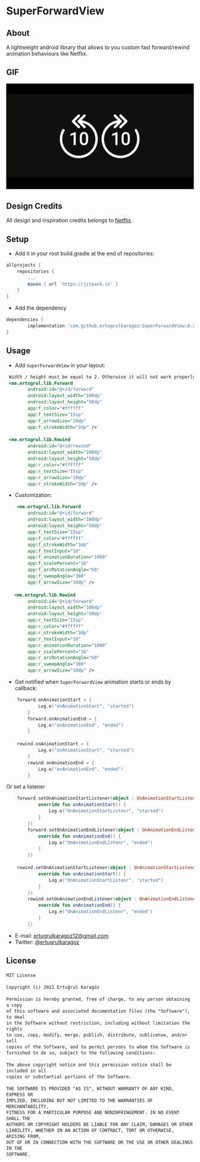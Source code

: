 # SuperForwardView

## About
A lightweight android library that allows to you custom fast forward/rewind animation behaviours like Netflix.

## GIF
<img src="https://github.com/ertugrulkaragoz/SuperForwardRewind/blob/master/GIF/SuperForwardRewind.gif"/>

## Design Credits
All design and inspiration credits belongs to [Netflix](https://play.google.com/store/apps/details?id=com.netflix.mediaclient&hl=tr).


## Setup
- Add it in your root build.gradle at the end of repositories:
```gradle
allprojects {
	repositories {
		...
		maven { url 'https://jitpack.io' }
	}
}
```
- Add the dependency
```gradle
dependencies {
        implementation 'com.github.ertugrulkaragoz:SuperForwardView:0.2'
}
```

## Usage

- Add `SuperForwardView` in your layout:
```xml
 Width / height must be equal to 2. Otherwise it will not work properly.
 <me.ertugrul.lib.Forward
        android:id="@+id/forward"
        android:layout_width="100dp"
        android:layout_height="50dp"
        app:f_color="#ffffff"
        app:f_textSize="15sp"
        app:f_arrowSize="10dp"
        app:f_strokeWidth="3dp" />

 <me.ertugrul.lib.Rewind
        android:id="@+id/rewind"
        android:layout_width="100dp"
        android:layout_height="50dp"
        app:r_color="#ffffff"
        app:r_textSize="15sp"
        app:r_arrowSize="10dp"
        app:r_strokeWidth="3dp" />
```
-   Customization:
```xml
    <me.ertugrul.lib.Forward
        android:id="@+id/forward"
        android:layout_width="100dp"
        android:layout_height="50dp"
        app:f_textSize="15sp"
        app:f_color="#ffffff"
        app:f_strokeWidth="3dp"
        app:f_textInput="10"
        app:f_animationDuration="1000"
        app:f_scalePercent="16"
        app:f_arcRotationAngle="60"
        app:f_sweepAngle="300"
        app:f_arrowSize="10dp" />

   <me.ertugrul.lib.Rewind
        android:id="@+id/forward"
        android:layout_width="100dp"
        android:layout_height="50dp"
        app:r_textSize="15sp"
        app:r_color="#ffffff"
        app:r_strokeWidth="3dp"
        app:r_textInput="10"
        app:r_animationDuration="1000"
        app:r_scalePercent="16"
        app:r_arcRotationAngle="60"
        app:r_sweepAngle="300"
        app:r_arrowSize="10dp" />
```

-   Get notified when `SuperForwardView` animation starts or ends by callback:
```kotlin
	forward.onAnimationStart = {
            Log.e("onAnimationStart", "started")
        }
        forward.onAnimationEnd = {
            Log.e("onAnimationEnd", "ended")
        }
	
	rewind.onAnimationStart = {
            Log.e("onAnimationStart", "started")
        }
        rewind.onAnimationEnd = {
            Log.e("onAnimationEnd", "ended")
        }
```
Or set a listener
```kotlin 
	forward.setOnAnimationStartListener(object : OnAnimationStartListener {
            override fun onAnimationStart() {
                Log.e("OnAnimationStartListenr", "started")
            }
        })
        forward.setOnAnimationEndListener(object : OnAnimationEndListener {
            override fun onAnimationEnd() {
                Log.e("OnAnimationEndListenr", "ended")
            }
        })
	
	rewind.setOnAnimationStartListener(object : OnAnimationStartListener {
            override fun onAnimationStart() {
                Log.e("OnAnimationStartListenr", "started")
            }
        })
        rewind.setOnAnimationEndListener(object : OnAnimationEndListener {
            override fun onAnimationEnd() {
                Log.e("OnAnimationEndListenr", "ended")
            }
        })
```



- E-mail: ertugrulkaragoz12@gmail.com
- Twitter: [@ertugruIkaragoz](https://twitter.com/ertugruIkaragoz)

## License
```
MIT License

Copyright (c) 2021 Ertuğrul Karagöz

Permission is hereby granted, free of charge, to any person obtaining a copy
of this software and associated documentation files (the "Software"), to deal
in the Software without restriction, including without limitation the rights
to use, copy, modify, merge, publish, distribute, sublicense, and/or sell
copies of the Software, and to permit persons to whom the Software is
furnished to do so, subject to the following conditions:

The above copyright notice and this permission notice shall be included in all
copies or substantial portions of the Software.

THE SOFTWARE IS PROVIDED "AS IS", WITHOUT WARRANTY OF ANY KIND, EXPRESS OR
IMPLIED, INCLUDING BUT NOT LIMITED TO THE WARRANTIES OF MERCHANTABILITY,
FITNESS FOR A PARTICULAR PURPOSE AND NONINFRINGEMENT. IN NO EVENT SHALL THE
AUTHORS OR COPYRIGHT HOLDERS BE LIABLE FOR ANY CLAIM, DAMAGES OR OTHER
LIABILITY, WHETHER IN AN ACTION OF CONTRACT, TORT OR OTHERWISE, ARISING FROM,
OUT OF OR IN CONNECTION WITH THE SOFTWARE OR THE USE OR OTHER DEALINGS IN THE
SOFTWARE.
```
